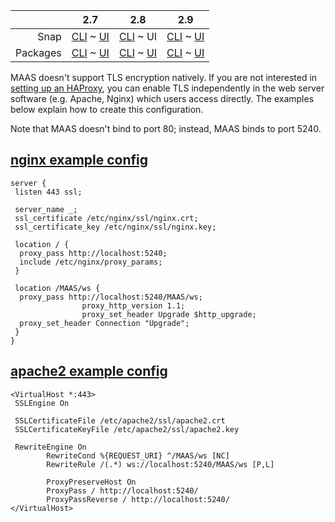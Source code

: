 <!-- deb-2-7-cli
||2.7|2.8|2.9|
|-----:|:-----:|:-----:|:-----:|
|Snap|[CLI](/t/configuring-tls-encryption/2538) ~ [UI](/t/configuring-tls-encryption/2539)|[CLI](/t/configuring-tls-encryption/2540) ~ [UI](/t/configuring-tls-encryption/2541)|[CLI](/t/configuring-tls-encryption/2542) ~ [UI](/t/configuring-tls-encryption/2543)|
|Packages|CLI ~ [UI](/t/configuring-tls-encryption/2545)|[CLI](/t/configuring-tls-encryption/2546) ~ [UI](/t/configuring-tls-encryption/2547)|[CLI](/t/configuring-tls-encryption/2548) ~ [UI](/t/configuring-tls-encryption/2549)|
 deb-2-7-cli -->

<!-- deb-2-7-ui
||2.7|2.8|2.9|
|-----:|:-----:|:-----:|:-----:|
|Snap|[CLI](/t/configuring-tls-encryption/2538) ~ [UI](/t/configuring-tls-encryption/2539)|[CLI](/t/configuring-tls-encryption/2540) ~ [UI](/t/configuring-tls-encryption/2541)|[CLI](/t/configuring-tls-encryption/2542) ~ [UI](/t/configuring-tls-encryption/2543)|
|Packages|[CLI](/t/configuring-tls-encryption/2544) ~ UI|[CLI](/t/configuring-tls-encryption/2546) ~ [UI](/t/configuring-tls-encryption/2547)|[CLI](/t/configuring-tls-encryption/2548) ~ [UI](/t/configuring-tls-encryption/2549)|
 deb-2-7-ui -->

<!-- deb-2-8-cli
||2.7|2.8|2.9|
|-----:|:-----:|:-----:|:-----:|
|Snap|[CLI](/t/configuring-tls-encryption/2538) ~ [UI](/t/configuring-tls-encryption/2539)|[CLI](/t/configuring-tls-encryption/2540) ~ [UI](/t/configuring-tls-encryption/2541)|[CLI](/t/configuring-tls-encryption/2542) ~ [UI](/t/configuring-tls-encryption/2543)|
|Packages|[CLI](/t/configuring-tls-encryption/2544) ~ [UI](/t/configuring-tls-encryption/2545)|CLI ~ [UI](/t/configuring-tls-encryption/2547)|[CLI](/t/configuring-tls-encryption/2548) ~ [UI](/t/configuring-tls-encryption/2549)|
 deb-2-8-cli -->

<!-- deb-2-8-ui
||2.7|2.8|2.9|
|-----:|:-----:|:-----:|:-----:|
|Snap|[CLI](/t/configuring-tls-encryption/2538) ~ [UI](/t/configuring-tls-encryption/2539)|[CLI](/t/configuring-tls-encryption/2540) ~ [UI](/t/configuring-tls-encryption/2541)|[CLI](/t/configuring-tls-encryption/2542) ~ [UI](/t/configuring-tls-encryption/2543)|
|Packages|[CLI](/t/configuring-tls-encryption/2544) ~ [UI](/t/configuring-tls-encryption/2545)|[CLI](/t/configuring-tls-encryption/2546) ~ UI|[CLI](/t/configuring-tls-encryption/2548) ~ [UI](/t/configuring-tls-encryption/2549)|
 deb-2-8-ui -->

<!-- deb-2-9-cli
||2.7|2.8|2.9|
|-----:|:-----:|:-----:|:-----:|
|Snap|[CLI](/t/configuring-tls-encryption/2538) ~ [UI](/t/configuring-tls-encryption/2539)|[CLI](/t/configuring-tls-encryption/2540) ~ [UI](/t/configuring-tls-encryption/2541)|[CLI](/t/configuring-tls-encryption/2542) ~ [UI](/t/configuring-tls-encryption/2543)|
|Packages|[CLI](/t/configuring-tls-encryption/2544) ~ [UI](/t/configuring-tls-encryption/2545)|[CLI](/t/configuring-tls-encryption/2546) ~ [UI](/t/configuring-tls-encryption/2547)|CLI ~ [UI](/t/configuring-tls-encryption/2549)|
 deb-2-9-cli -->

<!-- deb-2-9-ui
||2.7|2.8|2.9|
|-----:|:-----:|:-----:|:-----:|
|Snap|[CLI](/t/configuring-tls-encryption/2538) ~ [UI](/t/configuring-tls-encryption/2539)|[CLI](/t/configuring-tls-encryption/2540) ~ [UI](/t/configuring-tls-encryption/2541)|[CLI](/t/configuring-tls-encryption/2542) ~ [UI](/t/configuring-tls-encryption/2543)|
|Packages|[CLI](/t/configuring-tls-encryption/2544) ~ [UI](/t/configuring-tls-encryption/2545)|[CLI](/t/configuring-tls-encryption/2546) ~ [UI](/t/configuring-tls-encryption/2547)|[CLI](/t/configuring-tls-encryption/2548) ~ UI|
 deb-2-9-ui -->

<!-- snap-2-7-cli
||2.7|2.8|2.9|
|-----:|:-----:|:-----:|:-----:|
|Snap|CLI ~ [UI](/t/configuring-tls-encryption/2539)|[CLI](/t/configuring-tls-encryption/2540) ~ [UI](/t/configuring-tls-encryption/2541)|[CLI](/t/configuring-tls-encryption/2542) ~ [UI](/t/configuring-tls-encryption/2543)|
|Packages|[CLI](/t/configuring-tls-encryption/2544) ~ [UI](/t/configuring-tls-encryption/2545)|[CLI](/t/configuring-tls-encryption/2546) ~ [UI](/t/configuring-tls-encryption/2547)|[CLI](/t/configuring-tls-encryption/2548) ~ [UI](/t/configuring-tls-encryption/2549)|
 snap-2-7-cli -->

<!-- snap-2-7-ui
||2.7|2.8|2.9|
|-----:|:-----:|:-----:|:-----:|
|Snap|[CLI](/t/configuring-tls-encryption/2538) ~ UI|[CLI](/t/configuring-tls-encryption/2540) ~ [UI](/t/configuring-tls-encryption/2541)|[CLI](/t/configuring-tls-encryption/2542) ~ [UI](/t/configuring-tls-encryption/2543)|
|Packages|[CLI](/t/configuring-tls-encryption/2544) ~ [UI](/t/configuring-tls-encryption/2545)|[CLI](/t/configuring-tls-encryption/2546) ~ [UI](/t/configuring-tls-encryption/2547)|[CLI](/t/configuring-tls-encryption/2548) ~ [UI](/t/configuring-tls-encryption/2549)|
 snap-2-7-ui -->

<!-- snap-2-8-cli
||2.7|2.8|2.9|
|-----:|:-----:|:-----:|:-----:|
|Snap|[CLI](/t/configuring-tls-encryption/2538) ~ [UI](/t/configuring-tls-encryption/2539)|CLI ~ [UI](/t/configuring-tls-encryption/2541)|[CLI](/t/configuring-tls-encryption/2542) ~ [UI](/t/configuring-tls-encryption/2543)|
|Packages|[CLI](/t/configuring-tls-encryption/2544) ~ [UI](/t/configuring-tls-encryption/2545)|[CLI](/t/configuring-tls-encryption/2546) ~ [UI](/t/configuring-tls-encryption/2547)|[CLI](/t/configuring-tls-encryption/2548) ~ [UI](/t/configuring-tls-encryption/2549)|
 snap-2-8-cli -->

||2.7|2.8|2.9|
|-----:|:-----:|:-----:|:-----:|
|Snap|[CLI](/t/configuring-tls-encryption/2538) ~ [UI](/t/configuring-tls-encryption/2539)|[CLI](/t/configuring-tls-encryption/2540) ~ UI|[CLI](/t/configuring-tls-encryption/2542) ~ [UI](/t/configuring-tls-encryption/2543)|
|Packages|[CLI](/t/configuring-tls-encryption/2544) ~ [UI](/t/configuring-tls-encryption/2545)|[CLI](/t/configuring-tls-encryption/2546) ~ [UI](/t/configuring-tls-encryption/2547)|[CLI](/t/configuring-tls-encryption/2548) ~ [UI](/t/configuring-tls-encryption/2549)|

<!-- snap-2-9-cli
||2.7|2.8|2.9|
|-----:|:-----:|:-----:|:-----:|
|Snap|[CLI](/t/configuring-tls-encryption/2538) ~ [UI](/t/configuring-tls-encryption/2539)|[CLI](/t/configuring-tls-encryption/2540) ~ [UI](/t/configuring-tls-encryption/2541)|CLI ~ [UI](/t/configuring-tls-encryption/2543)|
|Packages|[CLI](/t/configuring-tls-encryption/2544) ~ [UI](/t/configuring-tls-encryption/2545)|[CLI](/t/configuring-tls-encryption/2546) ~ [UI](/t/configuring-tls-encryption/2547)|[CLI](/t/configuring-tls-encryption/2548) ~ [UI](/t/configuring-tls-encryption/2549)|
 snap-2-9-cli -->

<!-- snap-2-9-ui
||2.7|2.8|2.9|
|-----:|:-----:|:-----:|:-----:|
|Snap|[CLI](/t/configuring-tls-encryption/2538) ~ [UI](/t/configuring-tls-encryption/2539)|[CLI](/t/configuring-tls-encryption/2540) ~ [UI](/t/configuring-tls-encryption/2541)|[CLI](/t/configuring-tls-encryption/2542) ~ UI|
|Packages|[CLI](/t/configuring-tls-encryption/2544) ~ [UI](/t/configuring-tls-encryption/2545)|[CLI](/t/configuring-tls-encryption/2546) ~ [UI](/t/configuring-tls-encryption/2547)|[CLI](/t/configuring-tls-encryption/2548) ~ [UI](/t/configuring-tls-encryption/2549)|
 snap-2-9-ui -->

<!-- deb-2-7-cli
MAAS doesn't support TLS encryption natively.  If you are not interested in [setting up an HAProxy](/t/high-availability/2688#heading--load-balancing-with-haproxy-optional), you can enable TLS independently in the web server software (e.g. Apache, Nginx) which users access directly.  The examples below explain how to create this configuration.
 deb-2-7-cli -->

<!-- deb-2-7-ui
MAAS doesn't support TLS encryption natively.  If you are not interested in [setting up an HAProxy](/t/high-availability/2689#heading--load-balancing-with-haproxy-optional), you can enable TLS independently in the web server software (e.g. Apache, Nginx) which users access directly.  The examples below explain how to create this configuration.
 deb-2-7-ui -->

<!-- deb-2-8-cli
MAAS doesn't support TLS encryption natively.  If you are not interested in [setting up an HAProxy](/t/high-availability/2690#heading--load-balancing-with-haproxy-optional), you can enable TLS independently in the web server software (e.g. Apache, Nginx) which users access directly.  The examples below explain how to create this configuration.
 deb-2-8-cli -->

<!-- deb-2-8-ui
MAAS doesn't support TLS encryption natively.  If you are not interested in [setting up an HAProxy](/t/high-availability/2691#heading--load-balancing-with-haproxy-optional), you can enable TLS independently in the web server software (e.g. Apache, Nginx) which users access directly.  The examples below explain how to create this configuration.
 deb-2-8-ui -->

<!-- deb-2-9-cli
MAAS doesn't support TLS encryption natively.  If you are not interested in [setting up an HAProxy](/t/high-availability/2692#heading--load-balancing-with-haproxy-optional), you can enable TLS independently in the web server software (e.g. Apache, Nginx) which users access directly.  The examples below explain how to create this configuration.
 deb-2-9-cli -->

<!-- deb-2-9-ui
MAAS doesn't support TLS encryption natively.  If you are not interested in [setting up an HAProxy](/t/high-availability/2693#heading--load-balancing-with-haproxy-optional), you can enable TLS independently in the web server software (e.g. Apache, Nginx) which users access directly.  The examples below explain how to create this configuration.
 deb-2-9-ui -->

<!-- snap-2-7-cli
MAAS doesn't support TLS encryption natively.  If you are not interested in [setting up an HAProxy](/t/high-availability/2682#heading--load-balancing-with-haproxy-optional), you can enable TLS independently in the web server software (e.g. Apache, Nginx) which users access directly.  The examples below explain how to create this configuration.
 snap-2-7-cli -->

<!-- snap-2-7-ui
MAAS doesn't support TLS encryption natively.  If you are not interested in [setting up an HAProxy](/t/high-availability/2683#heading--load-balancing-with-haproxy-optional), you can enable TLS independently in the web server software (e.g. Apache, Nginx) which users access directly.  The examples below explain how to create this configuration.
 snap-2-7-ui -->

<!-- snap-2-8-cli
MAAS doesn't support TLS encryption natively.  If you are not interested in [setting up an HAProxy](/t/high-availability/2684#heading--load-balancing-with-haproxy-optional), you can enable TLS independently in the web server software (e.g. Apache, Nginx) which users access directly.  The examples below explain how to create this configuration.
 snap-2-8-cli -->

MAAS doesn't support TLS encryption natively.  If you are not interested in [setting up an HAProxy](/t/high-availability/2685#heading--load-balancing-with-haproxy-optional), you can enable TLS independently in the web server software (e.g. Apache, Nginx) which users access directly.  The examples below explain how to create this configuration.

<!-- snap-2-9-cli
MAAS doesn't support TLS encryption natively.  If you are not interested in [setting up an HAProxy](/t/high-availability/2686#heading--load-balancing-with-haproxy-optional), you can enable TLS independently in the web server software (e.g. Apache, Nginx) which users access directly.  The examples below explain how to create this configuration.
 snap-2-9-cli -->

<!-- snap-2-9-ui
MAAS doesn't support TLS encryption natively.  If you are not interested in [setting up an HAProxy](/t/high-availability/2687#heading--load-balancing-with-haproxy-optional), you can enable TLS independently in the web server software (e.g. Apache, Nginx) which users access directly.  The examples below explain how to create this configuration.
 snap-2-9-ui -->

Note that MAAS doesn't bind to port 80; instead, MAAS binds to port 5240.

<a href="#heading--nginx"><h2 id="heading--nginx">nginx example config</h2></a>

    server {
     listen 443 ssl;

     server_name _;
     ssl_certificate /etc/nginx/ssl/nginx.crt;
     ssl_certificate_key /etc/nginx/ssl/nginx.key;

     location / {
      proxy_pass http://localhost:5240;
      include /etc/nginx/proxy_params;
     }

     location /MAAS/ws {
      proxy_pass http://localhost:5240/MAAS/ws;
                    proxy_http_version 1.1;
                    proxy_set_header Upgrade $http_upgrade;
      proxy_set_header Connection "Upgrade";
     }
    }

<a href="#heading--apache2"><h2 id="heading--apache2">apache2 example config</h2></a>

    <VirtualHost *:443>
     SSLEngine On

     SSLCertificateFile /etc/apache2/ssl/apache2.crt
     SSLCertificateKeyFile /etc/apache2/ssl/apache2.key

     RewriteEngine On
            RewriteCond %{REQUEST_URI} ^/MAAS/ws [NC]
            RewriteRule /(.*) ws://localhost:5240/MAAS/ws [P,L]

            ProxyPreserveHost On
            ProxyPass / http://localhost:5240/
            ProxyPassReverse / http://localhost:5240/
    </VirtualHost>
